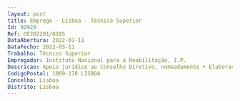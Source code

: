 ```yaml
--- 
layout: post
title: Emprego - Lisboa - Técnico Superior
Id: 92929
Ref: OE202201/0185
DataAbertura: 2022-01-11
DataFecho: 2022-03-11
Trabalho: Técnico Superior
Empregador: Instituto Nacional para a Reabilitação, I.P.
Descricao: Apoio jurídico ao Conselho Diretivo, nomeadamente • Elaboração de pareceres ou informações de cariz jurídico, de protocolos ou contratos • Enquadramento legal dos processos de contratação pública, procedimentos pré contratuais, incluindo preparação e análise de peças, acompanhamento jurídico em todas as fases procedimentais e eventuais fases de resolução de litígios deles emergentes • Preparação de procedimentos • Colaboração no desenvolvimento e gestão de projetos ligados à inovação, simplificação e modernização administrativa • Assessoria na elaboração de propostas de legislação e regulamentação, no âmbito das atribuições do INR, I.P..
CodigoPostal: 1069-178 LISBOA
Concelho: Lisboa
Distrito: Lisboa
--- 
```

